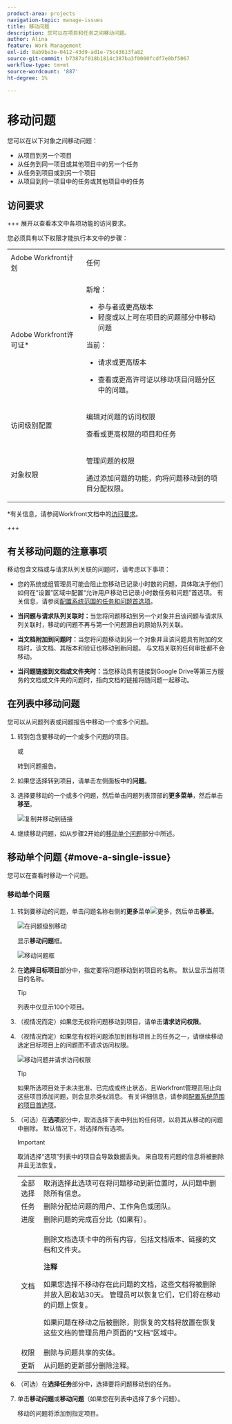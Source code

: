 ```yaml
---
product-area: projects
navigation-topic: manage-issues
title: 移动问题
description: 您可以在项目和任务之间移动问题。
author: Alina
feature: Work Management
exl-id: 8ab9be3e-0412-43d9-ad1e-75c43613fa82
source-git-commit: b7387af018b1814c387ba3f0000fcdf7e0bf5067
workflow-type: tm+mt
source-wordcount: '887'
ht-degree: 1%

---
```


# 移动问题

<!--Audited: 12/2024-->

<!--<span class="preview">The highlighted information on this page refers to functionality not yet generally available. It is available only in the Preview environment for all customers. After the monthly releases to Production, the same features are also available in the Production environment for customers who enabled fast releases. </span>   

<span class="preview">For information about fast releases, see [Enable or disable fast releases for your organization](/help/quicksilver/administration-and-setup/set-up-workfront/configure-system-defaults/enable-fast-release-process.md). </span>-->

您可以在以下对象之间移动问题：

* 从项目到另一个项目
* 从任务到同一项目或其他项目中的另一个任务
* 从任务到项目或到另一个项目
* 从项目到同一项目中的任务或其他项目中的任务

## 访问要求

+++ 展开以查看本文中各项功能的访问要求。

您必须具有以下权限才能执行本文中的步骤：

<table style="table-layout:auto"> 
 <col> 
 <col> 
 <tbody> 
  <tr> 
   <td role="rowheader">Adobe Workfront计划</td> 
   <td> <p>任何</p> </td> 
  </tr> 
  <tr> 
   <td role="rowheader">Adobe Workfront许可证*</td> 
   <td> <p>新增：</p> 
   <ul><li>参与者或更高版本</li>
   <li>轻度或以上可在项目的问题部分中移动问题</li></ul>
   <p>当前：</p>
   <ul>
   <li><p>请求或更高版本</p></li>
   <li><p>查看或更高许可证以移动项目问题分区中的问题。</p></li></ul>   
     </td> 
  </tr> 
  <tr> 
   <td role="rowheader">访问级别配置</td> 
   <td> <p>编辑对问题的访问权限</p> <p>查看或更高权限的项目和任务</p> </td> 
  </tr> 
  <tr> 
   <td role="rowheader">对象权限</td> 
   <td> <p>管理问题的权限</p> <p>通过添加问题的功能，向将问题移动到的项目分配权限。</td> 
  </tr> 
 </tbody> 
</table>

*有关信息，请参阅Workfront文档中的[访问要求](/help/quicksilver/administration-and-setup/add-users/access-levels-and-object-permissions/access-level-requirements-in-documentation.md)。

+++

## 有关移动问题的注意事项

移动包含文档或与请求队列关联的问题时，请考虑以下事项：

* 您的系统或组管理员可能会阻止您移动已记录小时数的问题，具体取决于他们如何在“设置”区域中配置“允许用户移动已记录小时数任务和问题”首选项。 有关信息，请参阅[配置系统范围的任务和问题首选项](/help/quicksilver/administration-and-setup/set-up-workfront/configure-system-defaults/set-task-issue-preferences.md)。

* **当问题与请求队列关联时：**&#x200B;当您将问题移动到另一个对象并且该问题与请求队列关联时，移动的问题不再与第一个问题源自的原始队列关联。
* **当文档附加到问题时：**&#x200B;当您将问题移动到另一个对象并且该问题具有附加的文档时，该文档、其版本和验证也移动到新问题。 与文档关联的任何审批都不会移动。
* **当问题链接到文档或文件夹时：**&#x200B;当您移动具有链接到Google Drive等第三方服务的文档或文件夹的问题时，指向文档的链接将随问题一起移动。

## 在列表中移动问题

您可以从问题列表或问题报告中移动一个或多个问题。

1. 转到包含要移动的一个或多个问题的项目。

   或

   转到问题报告。

1. 如果您选择转到项目，请单击左侧面板中的&#x200B;**问题**。
1. 选择要移动的一个或多个问题，然后单击问题列表顶部的&#x200B;**更多菜单**，然后单击&#x200B;**移至**。

   ![复制并移动到链接](assets/copy-and-move-to-links-for-issue-in-a-list-nwe-350x119.png)

1. 继续移动问题，如从步骤2开始的[移动单个问题](#move-a-single-issue)部分中所述。

## 移动单个问题 {#move-a-single-issue}

您可以在查看时移动一个问题。

### 移动单个问题

1. 转到要移动的问题，单击问题名称右侧的&#x200B;**更多**&#x200B;菜单![更多](assets/more-icon.png)，然后单击&#x200B;**移至**。

   ![在问题级别移动](assets/nwe-move-at-issue-level-highlighted-350x579.png)

   显示&#x200B;**移动问题**&#x200B;框。

   ![移动问题框](assets/move-issue-box-nwe-350x280.png)

1. 在&#x200B;**选择目标项目**&#x200B;部分中，指定要将问题移动到的项目的名称。 默认显示当前项目的名称。

   >[!TIP]
   >
   >列表中仅显示100个项目。

1. （视情况而定）如果您无权将问题移动到项目，请单击&#x200B;**请求访问权限**。
1. （视情况而定）如果您有权将问题添加到目标项目上的任务之一，请继续移动选定目标项目上的问题而不请求访问权限。

   ![移动问题并请求访问权限](assets/move-issue-request-access-from-project-nwe-350x118.png)

   >[!TIP]
   >
   >如果所选项目处于未决批准、已完成或终止状态，且Workfront管理员阻止向这些项目添加问题，则会显示类似消息。 有关详细信息，请参阅[配置系统范围的项目首选项](../../../administration-and-setup/set-up-workfront/configure-system-defaults/set-project-preferences.md)。

1. （可选）在&#x200B;**选项**&#x200B;部分中，取消选择下表中列出的任何项，以将其从移动的问题中删除。 默认情况下，将选择所有选项。

   >[!IMPORTANT]
   >
   >取消选择“选项”列表中的项目会导致数据丢失。 来自现有问题的信息将被删除并且无法恢复。

   <table style="table-layout:auto"> 
    <col> 
    <col> 
    <tbody> 
     <tr> 
      <td role="rowheader">全部选择</td> 
      <td>取消选择此选项可在将问题移动到新位置时，从问题中删除所有信息。 </td> 
     </tr> 
     <tr> 
      <td role="rowheader">任务</td> 
      <td>删除分配给问题的用户、工作角色或团队。</td> 
     </tr> 
     <tr> 
      <td role="rowheader">进度</td> 
      <td>删除问题的完成百分比（如果有）。 </td> 
     </tr> 
     <tr> 
      <td role="rowheader"><p>文档</p></td> 
      <td> <p>删除文档选项卡中的所有内容，包括文档版本、链接的文档和文件夹。

   <b>注释</b>

   如果您选择不移动存在此问题的文档，这些文档将被删除并放入回收站30天。 管理员可以恢复它们，它们将在移动的问题上恢复。

   如果问题在移动之后被删除，则恢复的文档将放置在恢复这些文档的管理员用户页面的“文档”区域中。
   <br> </p> </td>
   </tr> 
     <tr> 
      <td role="rowheader">权限</td> 
      <td>删除与问题共享的实体。 </td> 
     </tr> 
     <tr> 
      <td role="rowheader">更新</td> 
      <td>从问题的更新部分删除注释。</td> 
     </tr> 
    </tbody> 
   </table>


1. （可选）在&#x200B;**选择任务**&#x200B;部分中，选择要将问题移动到的任务。
1. 单击&#x200B;**移动问题**&#x200B;或&#x200B;**移动问题**（如果您在列表中选择了多个问题）。

   移动的问题将添加到指定项目。




